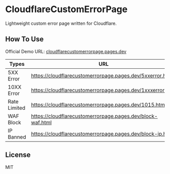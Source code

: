 # CloudflareCustomErrorPage

Lightweight custom error page written for Cloudflare.

## How To Use

Official Demo URL: [cloudflarecustomerrorpage.pages.dev](https://cloudflarecustomerrorpage.pages.dev)

| Types | URL |
|----|----|
|5XX Error| <https://cloudflarecustomerrorpage.pages.dev/5xxerror.html>|
|10XX Error |<https://cloudflarecustomerrorpage.pages.dev/1xxxerror.html>|
|Rate Limited|<https://cloudflarecustomerrorpage.pages.dev/1015.html>|
|WAF Block|<https://cloudflarecustomerrorpage.pages.dev/block-waf.html>|
|IP Banned|<https://cloudflarecustomerrorpage.pages.dev/block-ip.html>|

## License

MIT
